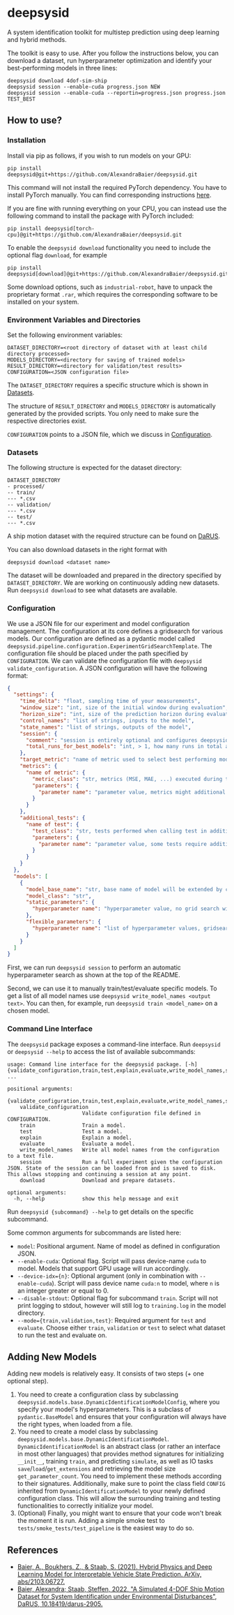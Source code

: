 # deepsysid

A system identification toolkit for multistep prediction using deep learning and hybrid methods.

The toolkit is easy to use. 
After you follow the instructions below, you can download a dataset, run hyperparameter optimization and 
identify your best-performing models in three lines:
```shell
deepsysid download 4dof-sim-ship
deepsysid session --enable-cuda progress.json NEW
deepsysid session --enable-cuda --reportin=progress.json progress.json TEST_BEST
```

## How to use?

### Installation

Install via pip as follows, if you wish to run models on your GPU:
```shell
pip install deepsysid@git+https://github.com/AlexandraBaier/deepsysid.git
```
This command will not install the required PyTorch dependency. 
You have to install PyTorch manually.
You can find corresponding instructions [here](https://pytorch.org/get-started/locally/).

If you are fine with running everything on your CPU, you can instead use the following
command to install the package with PyTorch included:
```shell
pip install deepsysid[torch-cpu]@git+https://github.com/AlexandraBaier/deepsysid.git
```
To enable the `deepsysid download` functionality you need to include the optional flag `download`, for example
```shell
pip install deepsysid[download]@git+https://github.com/AlexandraBaier/deepsysid.git
```
Some download options, such as `industrial-robot`, have to unpack the proprietary format `.rar`, 
which requires the corresponding software to be installed on your system.

### Environment Variables and Directories

Set the following environment variables:
```
DATASET_DIRECTORY=<root directory of dataset with at least child directory processed>
MODELS_DIRECTORY=<directory for saving of trained models>
RESULT_DIRECTORY=<directory for validation/test results>
CONFIGURATION=<JSON configuration file>
```
The `DATASET_DIRECTORY` requires a specific structure which is shown in [Datasets](#datasets).

The structure of `RESULT_DIRECTORY` and `MODELS_DIRECTORY` is automatically generated by the provided scripts.
You only need to make sure the respective directories exist.

`CONFIGURATION` points to a JSON file, which we discuss in [Configuration](#configuration).

### Datasets

The following structure is expected for the dataset directory:
```
DATASET_DIRECTORY
- processed/
-- train/
--- *.csv
-- validation/
--- *.csv
-- test/
--- *.csv
```
A ship motion dataset with the required structure can be found on 
[DaRUS](https://darus.uni-stuttgart.de/dataset.xhtml?persistentId=doi:10.18419/darus-2905).

You can also download datasets in the right format with
```
deepsysid download <dataset name>
```
The dataset will be downloaded and prepared in the directory specified by `DATASET_DIRECTORY`.
We are working on continuously adding new datasets. Run ```deepsysid download``` to see what datasets are available.

### Configuration

We use a JSON file for our experiment and model configuration management. 
The configuration at its core defines a gridsearch for various models.
Our configuration are defined as a pydantic model called ```deepsysid.pipeline.configuration.ExperimentGridSearchTemplate```.
The configuration file should be placed under the path specified by `CONFIGURATION`.
We can validate the configuration file with ```deepsysid validate_configuration```.
A JSON configuration will have the following format:
```json
{
  "settings": {
    "time_delta": "float, sampling time of your measurements",
    "window_size": "int, size of the initial window during evaluation",
    "horizon_size": "int, size of the prediction horizon during evaluation",
    "control_names": "list of strings, inputs to the model",
    "state_names": "list of strings, outputs of the model",
    "session": {
      "comment": "session is entirely optional and configures deepsysid session",
      "total_runs_for_best_models": "int, > 1, how many runs in total are executed for the best performing models"
    },    
    "target_metric": "name of metric used to select best performing model during grid-search",
    "metrics": {
      "name of metric": {
        "metric_class": "str, metrics (MSE, MAE, ...) executed during the evaluation.",
        "parameters": {
          "parameter name": "parameter value, metrics might additional require settings."
        }
      }
    },
    "additional_tests": {
      "name of test": {
        "test_class": "str, tests performed when calling test in addition to inference on dataset.",
        "parameters": {
          "parameter name": "parameter value, some tests require additional settings."
        }
      }
    }
  }, 
  "models": [
    {
      "model_base_name": "str, base name of model will be extended by choice of flexible hyperparameters",
      "model_class": "str",
      "static_parameters": {
        "hyperparameter name": "hyperparameter value, no grid search will be performed over these parameters"
      },
      "flexible_parameters": {
        "hyperparameter name": "list of hyperparameter values, gridsearch is performed over these parameters"
      }
    }
  ]
}
```

First, we can run `deepsysid session` to perform an automatic hyperparameter search as shown at the top of the README.

Second, we can use it to manually train/test/evaluate specific models. 
To get a list of all model names use `deepsysid write_model_names <output text>`. 
You can then, for example, run `deepsysid train <model_name>` on a chosen model.


### Command Line Interface

The `deepsysid` package exposes a command-line interface. 
Run `deepsysid` or `deepsysid --help` to access the list of available subcommands:
```
usage: Command line interface for the deepsysid package. [-h] {validate_configuration,train,test,explain,evaluate,write_model_names,session,download} ...

positional arguments:
  {validate_configuration,train,test,explain,evaluate,write_model_names,session,download}
    validate_configuration
                        Validate configuration file defined in CONFIGURATION.
    train               Train a model.
    test                Test a model.
    explain             Explain a model.
    evaluate            Evaluate a model.
    write_model_names   Write all model names from the configuration to a text file.
    session             Run a full experiment given the configuration JSON. State of the session can be loaded from and is saved to disk. This allows stopping and continuing a session at any point.
    download            Download and prepare datasets.

optional arguments:
  -h, --help            show this help message and exit
```

Run ```deepsysid {subcommand} --help``` to get details on the specific subcommand.

Some common arguments for subcommands are listed here:
- `model`: Positional argument. Name of model as defined in configuration JSON.
- `--enable-cuda`: Optional flag. Script will pass device-name `cuda` to model. Models that support GPU usage will run accordingly.
- `--device-idx={n}`: Optional argument (only in combination with `--enable-cuda`). Script will pass device name `cuda:n` to model, where `n` is an integer greater or equal to 0.
- `--disable-stdout`: Optional flag for subcommand `train`. Script will not print logging to stdout, however will still log to `training.log` in the model directory.
- `--mode={train,validation,test}`: Required argument for `test` and `evaluate`. Choose either `train`, `validation` or `test` to select what dataset to run the test and evaluate on. 

## Adding New Models

Adding new models is relatively easy. It consists of two steps (+ one optional step).

1. You need to create a configuration class by subclassing ```deepsysid.models.base.DynamicIdentificationModelConfig```,
  where you specify your model's hyperparameters.
  This is a subclass of `pydantic.BaseModel` and ensures that your configuration will always have the right types, when
  loaded from a file.
2. You need to create a model class by subclassing ```deepsysid.models.base.DynamicIdentificationModel```.
  `DynamicIdentificationModel` is an abstract class (or rather an interface in most other languages) that
  provides method signatures for initializing `__init__`, training `train`, and predicting `simulate`,
  as well as IO tasks `save`/`load`/`get_extensions` and retrieving the model size `get_parameter_count`.
  You need to implement these methods according to their signatures. Additionally, make sure to point the class
  field `CONFIG` inherited from `DynamicIdentificationModel` to your newly defined configuration class. 
  This will allow the surrounding training and testing functionalities to correctly initialize your model.
3. (Optional) Finally, you might want to ensure that your code won't break the moment it is run. 
  Adding a simple smoke test
  to ```tests/smoke_tests/test_pipeline``` is the easiest way to do so.


## References

- [Baier, A., Boukhers, Z., & Staab, S. (2021). Hybrid Physics and Deep Learning Model for Interpretable Vehicle State Prediction. ArXiv, abs/2103.06727.](https://arxiv.org/abs/2103.06727)
- [Baier, Alexandra; Staab, Steffen, 2022, "A Simulated 4-DOF Ship Motion Dataset for System Identification under Environmental Disturbances", DaRUS, 10.18419/darus-2905.](https://doi.org/10.18419/darus-2905)
